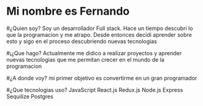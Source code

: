 # Mi nombre es Fernando
 
 #¿Quien soy?
 Soy un desarrollador Full stack. 
 Hace un tiempo descubri lo que la programacion y me atrapo. Desde entonces decidi aprender sobre esto y sigo en el proceso descubriendo nuevas tecnologias
 
 #¡¿Que hago?
  Actualmente me didico a realizar proyectos y aprender nuevas tecnologias que me permitan crecer en el mundo de la programacion
  
 #¿A donde voy?
  mi primer objetivo es convertirme en un gran programador
   
  #¿Que tecnologias uso?
   JavaScript
   React.js
   Redux.js
   Node.js
   Express
   Sequilize
   Postgres
